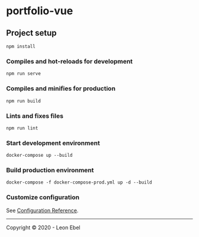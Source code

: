 # portfolio-vue

## Project setup
```
npm install
```

### Compiles and hot-reloads for development
```
npm run serve
```

### Compiles and minifies for production
```
npm run build
```

### Lints and fixes files
```
npm run lint
```

### Start development environment
```
docker-compose up --build
```

### Build production environment
```
docker-compose -f docker-compose-prod.yml up -d --build
```

### Customize configuration
See [Configuration Reference](https://cli.vuejs.org/config/).

---

Copyright &copy; 2020 - Leon Ebel
